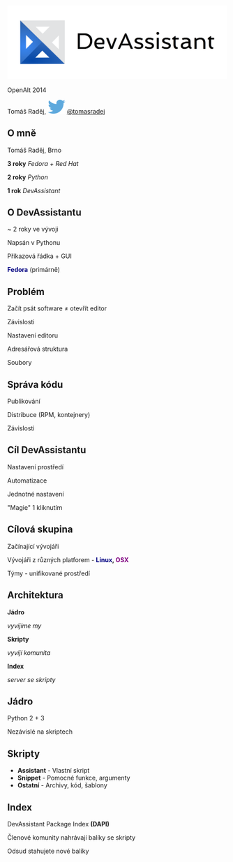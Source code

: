 ![Logo](./images/sticker.png)

OpenAlt 2014

Tomáš Raděj, ![Twitter logo](./images/twitter.png) [@tomasradej](http://twitter.com/tomasradej)



## O mně

Tomáš Raděj, Brno

**3 roky** *Fedora + Red Hat*

**2 roky** *Python*

**1 rok** *DevAssistant*



## O DevAssistantu

~ 2 roky ve vývoji

Napsán v Pythonu

Příkazová řádka + GUI

<!-- .element: class="fragment" -->
**<span style="color:navy">Fedora</span>** (primárně)



## Problém

Začít psát software ≠ otevřít editor

<!-- .element: class="fragment" -->
Závislosti

<!-- .element: class="fragment" -->
Nastavení editoru

<!-- .element: class="fragment" -->
Adresářová struktura

<!-- .element: class="fragment" -->
Soubory



## Správa kódu

Publikování

Distribuce (RPM, kontejnery)

Závislosti



## Cíl DevAssistantu

Nastavení prostředí

Automatizace

Jednotné nastavení

"Magie" 1 kliknutím



## Cílová skupina

Začínající vývojáři 

Vývojáři z různých platforem - **<span style="color:navy">Linux</span>, <span style="color:purple">OSX</span>**

Týmy - unifikované prostředí



## Architektura

**Jádro**

<!-- .element: class="fragment" -->
*vyvíjíme my*

<!-- .element: class="fragment" -->
**Skripty** 

<!-- .element: class="fragment" -->
*vyvíjí komunita*

<!-- .element: class="fragment" -->
**Index** 

<!-- .element: class="fragment" -->
*server se skripty*


## Jádro

Python 2 + 3

Nezávislé na skriptech



## Skripty

* **Assistant** - Vlastní skript
* **Snippet** - Pomocné funkce, argumenty
* **Ostatní** - Archivy, kód, šablony



## Index

DevAssistant Package Index **(DAPI)**

Členové komunity nahrávají balíky se skripty

Odsud stahujete nové balíky
